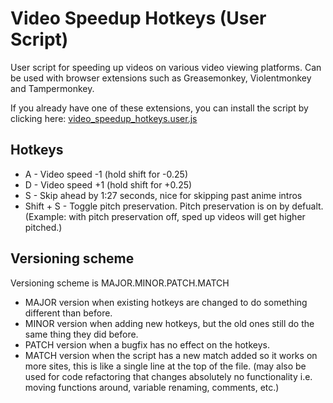 # Video Speedup Hotkeys (User Script)
User script for speeding up videos on various video viewing platforms. Can be used with browser extensions such as Greasemonkey, Violentmonkey and Tampermonkey.

If you already have one of these extensions, you can install the script by clicking here: [video_speedup_hotkeys.user.js](https://github.com/Sanian-Creations/video_speedup_hotkeys/raw/main/video_speedup_hotkeys.user.js)

## Hotkeys
* A - Video speed -1 (hold shift for -0.25)
* D - Video speed +1 (hold shift for +0.25)
* S - Skip ahead by 1:27 seconds, nice for skipping past anime intros
* Shift + S - Toggle pitch preservation. Pitch preservation is on by defualt. (Example: with pitch preservation off, sped up videos will get higher pitched.)

## Versioning scheme
Versioning scheme is MAJOR.MINOR.PATCH.MATCH

* MAJOR version when existing hotkeys are changed to do something different than before.
* MINOR version when adding new hotkeys, but the old ones still do the same thing they did before.
* PATCH version when a bugfix has no effect on the hotkeys.
* MATCH version when the script has a new match added so it works on more sites, this is like a single line at the top of the file. (may also be used for code refactoring that changes absolutely no functionality i.e. moving functions around, variable renaming, comments, etc.)
